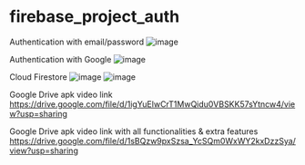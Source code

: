 # firebase_project_auth
 
Authentication with email/password
![image](https://github.com/user-attachments/assets/4aed87ec-48fd-4ed1-b68c-f2c54f3b29ff)

Authentication with Google
![image](https://github.com/user-attachments/assets/1ed909a0-1839-4f86-a999-b931a49a6458)


Cloud Firestore
![image](https://github.com/user-attachments/assets/6d601101-366b-4669-ae74-e5f54651c155)
![image](https://github.com/user-attachments/assets/163c90cf-2a3a-4056-a6f7-b2a2a128deb6)


Google Drive apk video link
https://drive.google.com/file/d/1igYuElwCrT1MwQidu0VBSKK57sYtncw4/view?usp=sharing

Google Drive apk video link with all functionalities & extra features
https://drive.google.com/file/d/1sBQzw9pxSzsa_YcSQm0WxWY2kxDzzSya/view?usp=sharing

